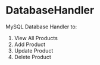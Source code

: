 # DatabaseHandler
MySQL Database Handler to:
1. View All Products
2. Add Product
3. Update Product
4. Delete Product
